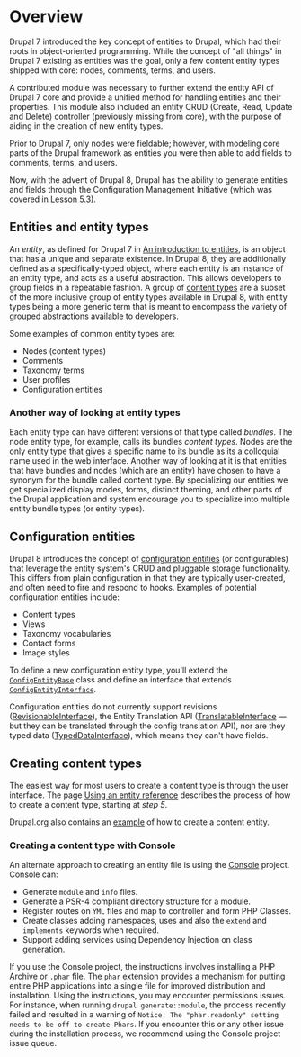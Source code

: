 <!--
{
"name" : "drupal-8-entities-content-entities-and-configuration-entities",
"version" : "0.0.1",
"title" : "Lesson 4.1 - Entities, Content Entities, and Configuration Entities",
"description" : "Entities, Content Entities, and Configuration Entities",
"freshnessDate" : 2015-12-11,
"homepage" : "https://docs.acquia.com/articles/drupal-8-entities-content-entities-and-configuration-entities",
"canonicalSource" : "https://docs.acquia.com/articles/drupal-8-entities-content-entities-and-configuration-entities",
"license" : "CC BY-SA"
}
-->

<!-- @section -->

# Overview

Drupal 7 introduced the key concept of entities to Drupal, which had their roots in object-oriented programming. While the concept of "all things" in Drupal 7 existing as entities was the goal, only a few content entity types shipped with core: nodes, comments, terms, and users.

A contributed module was necessary to further extend the entity API of Drupal 7 core and provide a unified method for handling entities and their properties. This module also included an entity CRUD (Create, Read, Update and Delete) controller (previously missing from core), with the purpose of aiding in the creation of new entity types.

Prior to Drupal 7, only nodes were fieldable; however, with modeling core parts of the Drupal framework as entities you were then able to add fields to comments, terms, and users.

Now, with the advent of Drupal 8, Drupal has the ability to generate entities and fields through the Configuration Management Initiative (which was covered in [Lesson 5.3](https://docs.acquia.com/articles/drupal-8-configuration-forms-and-cmi)).

<!-- @section -->

## Entities and entity types

An _entity_, as defined for Drupal 7 in [An introduction to entities](https://www.drupal.org/node/1261744), is an object that has a unique and separate existence. In Drupal 8, they are additionally defined as a specifically-typed object, where each entity is an instance of an entity type, and acts as a useful abstraction. This allows developers to group fields in a repeatable fashion. A group of [content types](https://docs.acquia.com/articles/content-type-definition) are a subset of the more inclusive group of entity types available in Drupal 8, with entity types being a more generic term that is meant to encompass the variety of grouped abstractions available to developers.

Some examples of common entity types are:

*   Nodes (content types)
*   Comments
*   Taxonomy terms
*   User profiles
*   Configuration entities

### Another way of looking at entity types

Each entity type can have different versions of that type called _bundles_. The node entity type, for example, calls its bundles _content types_. Nodes are the only entity type that gives a specific name to its bundle as its a colloquial name used in the web interface. Another way of looking at it is that entities that have bundles and nodes (which are an entity) have chosen to have a synonym for the bundle called content type. By specializing our entities we get specialized display modes, forms, distinct theming, and other parts of the Drupal application and system encourage you to specialize into multiple entity bundle types (or entity types).

<!-- @section -->

## Configuration entities

Drupal 8 introduces the concept of [configuration entities](https://www.drupal.org/node/1818734) (or configurables) that leverage the entity system's CRUD and pluggable storage functionality. This differs from plain configuration in that they are typically user-created, and often need to fire and respond to hooks. Examples of potential configuration entities include:

*   Content types
*   Views
*   Taxonomy vocabularies
*   Contact forms
*   Image styles

To define a new configuration entity type, you'll extend the [`ConfigEntityBase`](https://api.drupal.org/api/drupal/core%21lib%21Drupal%21Core%21Config%21Entity%21ConfigEntityBase.php/class/ConfigEntityBase/8) class and define an interface that extends [`ConfigEntityInterface`](https://api.drupal.org/api/drupal/core%21lib%21Drupal%21Core%21Config%21Entity%21ConfigEntityInterface.php/interface/ConfigEntityInterface/8).

Configuration entities do not currently support revisions ([RevisionableInterface](https://api.drupal.org/api/drupal/core%21lib%21Drupal%21Core%21Entity%21RevisionableInterface.php/interface/RevisionableInterface/8)), the Entity Translation API ([TranslatableInterface](https://api.drupal.org/api/drupal/core%21lib%21Drupal%21Core%21TypedData%21TranslatableInterface.php/interface/TranslatableInterface/8) — but they can be translated through the config translation API), nor are they typed data ([TypedDataInterface](https://api.drupal.org/api/drupal/core%21lib%21Drupal%21Core%21TypedData%21TypedDataInterface.php/interface/TypedDataInterface/8)), which means they can't have fields.

<!-- @section -->

## Creating content types

The easiest way for most users to create a content type is through the user interface. The page [Using an entity reference](https://docs.acquia.com/articles/using-entity-reference) describes the process of how to create a content type, starting at _step 5_.

Drupal.org also contains an [example](https://www.drupal.org/node/2192175) of how to create a content entity.

### Creating a content type with Console

An alternate approach to creating an entity file is using the [Console](https://www.drupal.org/project/console) project. Console can:

*   Generate `module` and `info` files.
*   Generate a PSR-4 compliant directory structure for a module.
*   Register routes on `YML` files and map to controller and form PHP Classes.
*   Create classes adding namespaces, uses and also the `extend` and `implements` keywords when required.
*   Support adding services using Dependency Injection on class generation.

If you use the Console project, the instructions involves installing a PHP Archive or `.phar` file. The `phar` extension provides a mechanism for putting entire PHP applications into a single file for improved distribution and installation. Using the instructions, you may encounter permissions issues. For instance, when running `drupal generate::module`, the process recently failed and resulted in a warning of `Notice: The "phar.readonly" setting needs to be off to create Phars`. If you encounter this or any other issue during the installation process, we recommend using the Console project issue queue.
